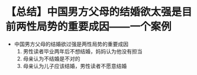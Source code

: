 # 【总结】中国男方父母的结婚欲太强是目前两性局势的重要成因——一个案例

-   中国男方父母的结婚欲过强是两性局势的重要成因
    1.  男性读者毕业两年后不想结婚，妈妈认为他没有担当
    2.  母亲认为不结婚是不对的
    3.  母亲认为儿子应该结婚，男性读者不愿意结婚